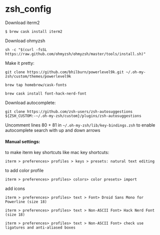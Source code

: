# zsh_config

Download iterm2

`$ brew cask install iterm2`


Download ohmyzsh

`sh -c "$(curl -fsSL https://raw.github.com/ohmyzsh/ohmyzsh/master/tools/install.sh)"`


Make it pretty:

`git clone https://github.com/bhilburn/powerlevel9k.git ~/.oh-my-zsh/custom/themes/powerlevel9k`

`brew tap homebrew/cask-fonts`

`brew cask install font-hack-nerd-font`


Download autocomplete:

`git clone https://github.com/zsh-users/zsh-autosuggestions ${ZSH_CUSTOM:-~/.oh-my-zsh/custom}/plugins/zsh-autosuggestions`


Uncomment lines 80 + 81 in `~/.oh-my-zsh/lib/key-bindings.zsh` to enable autocomplete search with up and down arrows


#### Manual settings:

to make iterm key shortcuts like mac key shortcuts:

`iterm > preferences> profiles > keys > presets: natural text editing`

to add color profile

`iterm > preferences> profiles> colors> color presets> import`

add icons

`iterm > preferences> profiles> text > Font> Droid Sans Mono for Powerline (size 18)`

`iterm > preferences> profiles> text > Non-ASCII Font> Hack Nerd Font (size 18)`

`iterm > preferences> profiles> text > Non-ASCII Font> check use ligatures and anti-aliased boxes`


